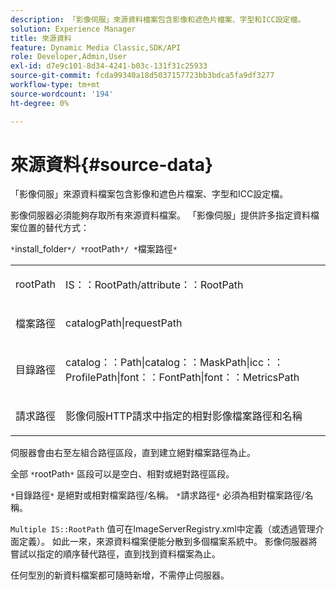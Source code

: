 ```yaml
---
description: 「影像伺服」來源資料檔案包含影像和遮色片檔案、字型和ICC設定檔。
solution: Experience Manager
title: 來源資料
feature: Dynamic Media Classic,SDK/API
role: Developer,Admin,User
exl-id: d7e9c101-8d34-4241-b03c-131f31c25933
source-git-commit: fcda99340a18d5037157723bb3bdca5fa9df3277
workflow-type: tm+mt
source-wordcount: '194'
ht-degree: 0%

---
```


# 來源資料{#source-data}

「影像伺服」來源資料檔案包含影像和遮色片檔案、字型和ICC設定檔。

影像伺服器必須能夠存取所有來源資料檔案。 「影像伺服」提供許多指定資料檔案位置的替代方式：

`*`install_folder`*/ *`rootPath`*/ *`檔案路徑`*`

<table id="simpletable_26686444C7EF46D6BC4C0490C8010BF9"> 
 <tr class="strow"> 
  <td class="stentry"> <p><span class="codeph"> <span class="varname"> rootPath</span></span> </p></td> 
  <td class="stentry"> <p><span class="codeph"> IS：：RootPath/attribute：：RootPath</span> </p></td> 
 </tr> 
 <tr class="strow"> 
  <td class="stentry"> <p><span class="codeph"> <span class="varname"> 檔案路徑 </span></span> </p></td> 
  <td class="stentry"> <p><span class="codeph"> catalogPath|requestPath</span> </p></td> 
 </tr> 
 <tr class="strow"> 
  <td class="stentry"> <p><span class="codeph"> <span class="varname"> 目錄路徑</span></span> </p></td> 
  <td class="stentry"> <p><span class="codeph"> catalog：：Path|catalog：：MaskPath|icc：：ProfilePath|font：：FontPath|font：：MetricsPath</span> </p></td> 
 </tr> 
 <tr class="strow"> 
  <td class="stentry"> <p><span class="codeph"> <span class="varname"> 請求路徑</span></span> </p></td> 
  <td class="stentry"> <p><span class="codeph"> 影像伺服HTTP請求中指定的相對影像檔案路徑和名稱</span> </p></td> 
 </tr> 
</table>

伺服器會由右至左組合路徑區段，直到建立絕對檔案路徑為止。

全部 `*`rootPath`*` 區段可以是空白、相對或絕對路徑區段。

`*`目錄路徑`*` 是絕對或相對檔案路徑/名稱。 `*`請求路徑`*` 必須為相對檔案路徑/名稱。

`Multiple IS::RootPath` 值可在ImageServerRegistry.xml中定義（或透過管理介面定義）。 如此一來，來源資料檔案便能分散到多個檔案系統中。 影像伺服器將嘗試以指定的順序替代路徑，直到找到資料檔案為止。

任何型別的新資料檔案都可隨時新增，不需停止伺服器。
